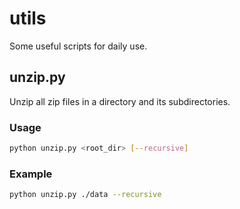 # utils

Some useful scripts for daily use.

## unzip.py

Unzip all zip files in a directory and its subdirectories.

### Usage

```bash
python unzip.py <root_dir> [--recursive]
```

### Example

```bash
python unzip.py ./data --recursive
```



